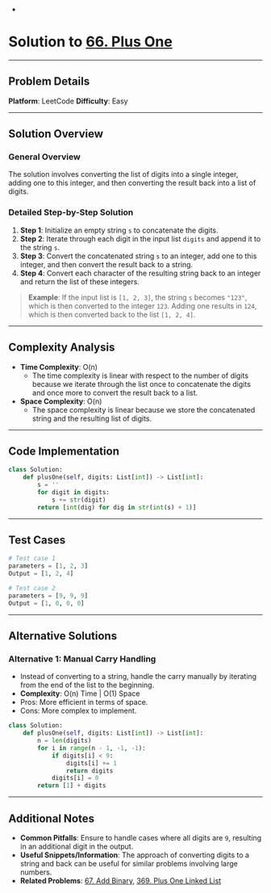 *
# Solution to [66. Plus One](https://leetcode.com/problems/plus-one/)

---

## Problem Details
**Platform**: LeetCode
**Difficulty**: Easy

---

## Solution Overview
### General Overview
The solution involves converting the list of digits into a single integer, adding one to this integer, and then converting the result back into a list of digits.

### Detailed Step-by-Step Solution
1. **Step 1**: Initialize an empty string `s` to concatenate the digits.
2. **Step 2**: Iterate through each digit in the input list `digits` and append it to the string `s`.
3. **Step 3**: Convert the concatenated string `s` to an integer, add one to this integer, and then convert the result back to a string.
4. **Step 4**: Convert each character of the resulting string back to an integer and return the list of these integers.

> **Example**: If the input list is `[1, 2, 3]`, the string `s` becomes `"123"`, which is then converted to the integer `123`. Adding one results in `124`, which is then converted back to the list `[1, 2, 4]`.

---

## Complexity Analysis
- **Time Complexity**: O(n)
  - The time complexity is linear with respect to the number of digits because we iterate through the list once to concatenate the digits and once more to convert the result back to a list.
- **Space Complexity**: O(n)
  - The space complexity is linear because we store the concatenated string and the resulting list of digits.

---

## Code Implementation
```python
class Solution:
    def plusOne(self, digits: List[int]) -> List[int]:
        s = ''
        for digit in digits:
            s += str(digit)
        return [int(dig) for dig in str(int(s) + 1)]
```

---

## Test Cases
```python
# Test case 1
parameters = [1, 2, 3]
Output = [1, 2, 4]

# Test case 2
parameters = [9, 9, 9]
Output = [1, 0, 0, 0]
```

---

## Alternative Solutions
### Alternative 1: Manual Carry Handling
- Instead of converting to a string, handle the carry manually by iterating from the end of the list to the beginning.
- **Complexity**: O(n) Time | O(1) Space
- Pros: More efficient in terms of space.
- Cons: More complex to implement.

```python
class Solution:
    def plusOne(self, digits: List[int]) -> List[int]:
        n = len(digits)
        for i in range(n - 1, -1, -1):
            if digits[i] < 9:
                digits[i] += 1
                return digits
            digits[i] = 0
        return [1] + digits
```

---

## Additional Notes
- **Common Pitfalls**: Ensure to handle cases where all digits are `9`, resulting in an additional digit in the output.
- **Useful Snippets/Information**: The approach of converting digits to a string and back can be useful for similar problems involving large numbers.
- **Related Problems**: [67. Add Binary](https://leetcode.com/problems/add-binary/), [369. Plus One Linked List](https://leetcode.com/problems/plus-one-linked-list/)
